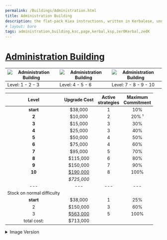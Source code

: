 ```yaml
---
permalink: /Buildings/Administration.html
title: Administration Building
description: the flat-pack Kiea instructions, written in Kerbalese, unusally present
# layout: bare
tags: administration,building,ksc,page,kerbal,ksp,zer0Kerbal,zedK
---
```

<!-- Administration.md v1.1.1.0
Komplexity (KPLX)
created: 05 Nov 2019
updated: 15 Apr 2022
this file: CC BY-SA 4.0 by zer0Kerbal
 -->
# [Administration Building](https://wiki.kerbalspaceprogram.com/wiki/Administration_Building)

| ![Administration Building](https://wiki.kerbalspaceprogram.com/images/thumb/6/61/AdministrationBuildingTier1.png/90px-AdministrationBuildingTier1.png) | ![Administration Building](https://wiki.kerbalspaceprogram.com/images/thumb/a/a9/AdministrationBuildingTier2.png/90px-AdministrationBuildingTier2.png) | ![Administration Building](https://wiki.kerbalspaceprogram.com/images/thumb/4/45/Administration_Facility.jpg/190px-Administration_Facility.jpg) |
| ------------------------------------------------------------------------------------------------------------------------------------------------------ | ------------------------------------------------------------------------------------------------------------------------------------------------------ | ----------------------------------------------------------------------------------------------------------------------------------------------- |
| Level: 1 - 2 - 3                                                                                                                                       | Level: 4 - 5 - 6                                                                                                                                       | Level: 7 - 8 - 9 - 10                                                                                                                           |

|         **Level**          | **Upgrade Cost** | **Active <br />strategies** | **Maximum <br />Commitment** |
| :------------------------: | :--------------: | :-------------------------: | :--------------------------: |
|         **start**          |     $38,000      |              1              |             10%              |
|           **2**            |     $10,000      |              2              |            20% ¹             |
|           **3**            |     $15,000      |              3              |             30%              |
|           **4**            |     $25,000      |              3              |             40%              |
|           **5**            |     $50,000      |              4              |             50%              |
|           **6**            |     $75,000      |              4              |             60%              |
|           **7**            |     $95,000      |              5              |             70%              |
|           **8**            |     $115,000     |              6              |             80%              |
|           **9**            |     $150,000     |              7              |             90%              |
|           **10**           | <u>$190,000</u>  |              8              |             100%             |
|                            |    *$725,000*    |                             |                              |
|            ---             |       ---        |             ---             |             ---              |
| Stock on normal difficulty |                  |                             |                              |
|         **start**          |     $38,000      |              1              |             25%              |
|             2              |     $150,000     |              3              |             60%              |
|             3              | <u>$563,000</u>  |              5              |             100%             |
|        total cost:         |     $713,000     |                             |                              |

<details>
  <summary> Image Version</summary>
  <p> <a href="https://github.com/zer0Kerbal/Komplexity/blob/master/img/Administration.png" target="_blank"><img src="https://github.com/zer0Kerbal/Komplexity/blob/master/img/Administration.png" alt="Administration"/></a></p>
</details>

